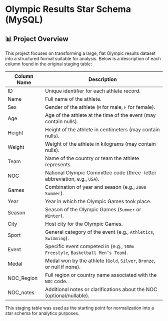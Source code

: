# Olympic Results Star Schema (MySQL)

## 📊 Project Overview

This project focuses on transforming a large, flat Olympic results dataset into a structured format suitable for analysis. Below is a description of each column found in the original staging table:

| Column Name   | Description                                                                 |
|---------------|-----------------------------------------------------------------------------|
| ID            | Unique identifier for each athlete record.                            |
| Name          | Full name of the athlete.                                                    |
| Sex           | Gender of the athlete (`M` for male, `F` for female).                        |
| Age           | Age of the athlete at the time of the event (may contain nulls).            |
| Height        | Height of the athlete in centimeters (may contain nulls).                   |
| Weight        | Weight of the athlete in kilograms (may contain nulls).                     |
| Team          | Name of the country or team the athlete represents.                         |
| NOC           | National Olympic Committee code (three-letter abbreviation, e.g., `USA`).   |
| Games         | Combination of year and season (e.g., `2000 Summer`).                       |
| Year          | Year in which the Olympic Games took place.                                 |
| Season        | Season of the Olympic Games (`Summer` or `Winter`).                         |
| City          | Host city for the Olympic Games.                                            |
| Sport         | General category of the event (e.g., `Athletics`, `Swimming`).              |
| Event         | Specific event competed in (e.g., `100m Freestyle`, `Basketball Men’s Team`).|
| Medal         | Medal won by the athlete (`Gold`, `Silver`, `Bronze`, or null if none).     |
| NOC_Region    | Full region or country name associated with the `NOC` code.                 |
| NOC_notes     | Additional notes or clarifications about the NOC (optional/nullable).       |

This staging table was used as the starting point for normalization into a star schema for analytics purposes.
